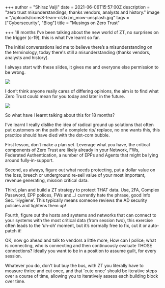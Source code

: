 +++
author = "Shiraz Valji"
date = 2021-06-06T15:57:00Z
description = "zero trust misunderstandings; thanks vendors, analysts and history."
image = "/uploads/icons8-team-olzlxzm_mow-unsplash.jpg"
tags = ["Cybersecurity", "Blog"]
title = "Musings on Zero Trust"

+++
18 months I’ve been talking about the new world of ZT, no surprises on the trigger (c-19), this is what I’ve learnt so far.

The initial conversations led me to believe there’s a misunderstanding on the terminology, today there's still a misunderstanding (thanks vendors, analysts and history).

I always start with these slides, it gives me and everyone else permission to be wrong.

![](/uploads/planning-for-the-future.png)

I don’t think anyone really cares of differing opinions, the aim is to find what Zero Trust could mean for you today and later in the future.

![](/uploads/zero-trust-timeline.png)

So what have I learnt talking about this for 18 months?

I’ve learnt I really dislike the idea of radical ground up solutions that often put customers on the path of a complete rip/ replace, no one wants this, this practice should have died with the dot-com bubble.

First lesson, don’t make a plan yet. Leverage what you have, the critical components of Zero Trust are likely already in your Network, FWs, Federated Authentication, a number of EPPs and Agents that might be lying around fully-in-support.

Second, as always, figure out what needs protecting, put a dollar value on the loss, breech or underground re-sell value of your most important, revenue generating, mission critical data.

Third, plan and build a ZT strategy to protect THAT data. Use, 2FA, Complex Password, EPP polices, FWs and...I currently hate the phrase, good Info Sec. ‘Hygiene’. This typically means someone reviews the AD security policies and tightens them up!

Fourth, figure out the hosts and systems and networks that can connect to your systems with the most critical data (from session two), this exercise often leads to the ‘uh-oh’ moment, but it’s normally free to fix, cut it or auto-patch it!

OK, now go ahead and talk to vendors a little more, How can I police; what is connecting, who is connecting and then continuously evaluate THOSE connections? Ideally you want to be in a position to assume guilt, for every session.

Whatever you do, don't but buy the bus, with ZT you literally have to measure thrice and cut once, and that 'cute once' should be iterative steps over a course of time, allowing you to iteratively assess each building block over time.